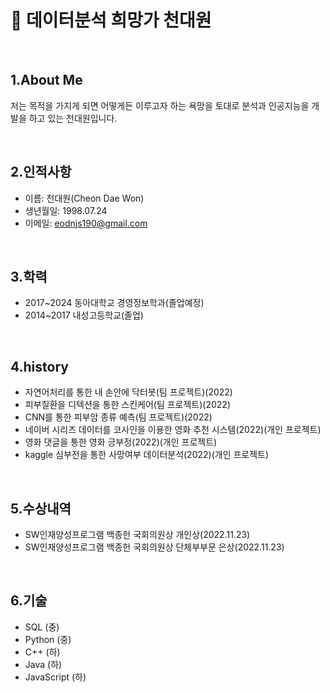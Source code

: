 # :pushpin: 데이터분석 희망가 천대원

</br>

## 1.About Me

저는 목적을 가지게 되면 어떻게든 이루고자 하는 욕망을 토대로 분석과 인공지능을 개발을 하고 있는 천대원입니다.

</br>

## 2.인적사항
- 이름: 천대원(Cheon Dae Won)
- 생년월일: 1998.07.24
- 이메일: eodnjs190@gmail.com
  
</br>

## 3.학력
- 2017~2024 동아대학교 경영정보학과(졸업예정)
- 2014~2017 내성고등학교(졸업)

</br>

## 4.history
- 자연어처리를 통한 내 손안에 닥터봇(팀 프로젝트)(2022)
- 피부질환을 디텍션을 통한 스킨케어(팀 프로젝트)(2022)
- CNN를 통한 피부암 종류 예측(팀 프로젝트)(2022)
- 네이버 시리즈 데이터를 코사인을 이용한 영화 추천 시스템(2022)(개인 프로젝트)
- 영화 댓글을 통한 영화 긍부정(2022)(개인 프로젝트)
- kaggle 심부전을 통한 사망여부 데이터분석(2022)(개인 프로젝트)
</br>

## 5.수상내역
- SW인재양성프로그램 백종헌 국회의원상 개인상(2022.11.23)
- SW인재양성프로그램 백종헌 국회의원상 단체부부문 은상(2022.11.23)
</br>

## 6.기술
- SQL (중)
- Python (중)
- C++ (하)
- Java (하)
- JavaScript (하)

<br>
